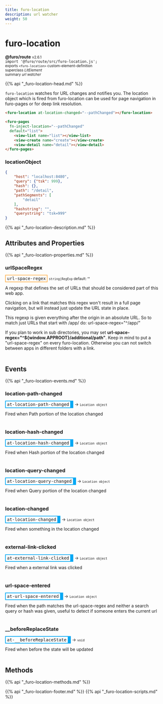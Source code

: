 ```yaml
---
title: furo-location
description: url watcher
weight: 50
---
```


# furo-location
**@furo/route** <small>v2.6.1</small>
<br>`import '@furo/route/src/furo-location.js';`<small>
<br>exports `<furo-location>` custom-element-definition
<br>superclass *LitElement*</small>
<br><small>summary *url watcher*</small>

{{% api "_furo-location-head.md" %}}

`furo-location` watches for URL changes and notifies you. The location object which is fired from furo-location can be used
 for page navigation in furo-pages or for deep link resolution.


```html
<furo-location at-location-changed="--pathChanged"></furo-location>

<furo-pages
  fn-inject-location="--pathChanged"
  default="list">
    <view-list name="list"></view-list>
    <view-create name="create"></view-create>
    <view-detail name="detail"></view-detail>
</furo-pages>
```


### locationObject
```json
{
    "host": "localhost:8480",
    "query": {"tsk": 999},
    "hash": {},
    "path": "/detail",
    "pathSegments": [
        "detail"
    ],
    "hashstring": "",
    "querystring": "tsk=999"
}
```

{{% api "_furo-location-description.md" %}}


## Attributes and Properties
{{% api "_furo-location-properties.md" %}}








### **urlSpaceRegex**

<span  style="border-width:2px; border-style: solid;border-color:  rgb(255, 182, 91);font-family:monospace; padding:2px 4px;">url-space-regex</span>
<small>`string|RegExp` default: **&#39;&#39;**</small>

A regexp that defines the set of URLs that should be considered part
of this web app.

Clicking on a link that matches this regex won't result in a full page
navigation, but will instead just update the URL state in place.

This regexp is given everything after the origin in an absolute
URL. So to match just URLs that start with /app/ do:
    url-space-regex="^/app/"

If you plan to work in sub directories, you may set **url-space-regex="^${window.APPROOT}/additional/path"**.
Keep in mind to put a "url-space-regex" on every furo-location. Otherwise you can not switch between apps in different
folders with a link.
<br><br>
## Events
{{% api "_furo-location-events.md" %}}

### **location-path-changed**
<span  style="border-width:2px 10px 2px 2px; border-style: solid;border-color:  rgb(2, 168, 244);font-family:monospace; padding:2px 4px;">at-location-path-changed</span>
→ <small>`Location object`</small>

 Fired when Path portion of the location changed
<br><br>
### **location-hash-changed**
<span  style="border-width:2px 10px 2px 2px; border-style: solid;border-color:  rgb(2, 168, 244);font-family:monospace; padding:2px 4px;">at-location-hash-changed</span>
→ <small>`Location object`</small>

 Fired when Hash portion of the location changed
<br><br>
### **location-query-changed**
<span  style="border-width:2px 10px 2px 2px; border-style: solid;border-color:  rgb(2, 168, 244);font-family:monospace; padding:2px 4px;">at-location-query-changed</span>
→ <small>`Location object`</small>

 Fired when Query portion of the location changed
<br><br>
### **location-changed**
<span  style="border-width:2px 10px 2px 2px; border-style: solid;border-color:  rgb(2, 168, 244);font-family:monospace; padding:2px 4px;">at-location-changed</span>
→ <small>`Location object`</small>

 Fired when something in the location changed
<br><br>
### **external-link-clicked**
<span  style="border-width:2px 10px 2px 2px; border-style: solid;border-color:  rgb(2, 168, 244);font-family:monospace; padding:2px 4px;">at-external-link-clicked</span>
→ <small>`Location object`</small>

 Fired when a external link was clicked
<br><br>
### **url-space-entered**
<span  style="border-width:2px 10px 2px 2px; border-style: solid;border-color:  rgb(2, 168, 244);font-family:monospace; padding:2px 4px;">at-url-space-entered</span>
→ <small>`Location object`</small>

 Fired when the path matches the url-space-regex and neither a search query or hash was given, useful to detect if someone enters the current url
<br><br>
### **__beforeReplaceState**
<span  style="border-width:2px 10px 2px 2px; border-style: solid;border-color:  rgb(2, 168, 244);font-family:monospace; padding:2px 4px;">at-__beforeReplaceState</span>
→ <small>`void`</small>

 Fired when before the state will be updated
<br><br>

## Methods
{{% api "_furo-location-methods.md" %}}











{{% api "_furo-location-footer.md" %}}
{{% api "_furo-location-scripts.md" %}}
